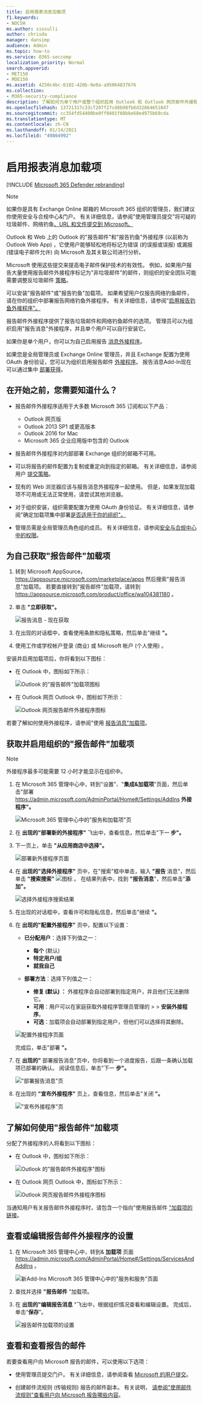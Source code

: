 ```yaml
---
title: 启用报表消息加载项
f1.keywords:
- NOCSH
ms.author: siosulli
author: chrisda
manager: dansimp
audience: Admin
ms.topic: how-to
ms.service: O365-seccomp
localization_priority: Normal
search.appverid:
- MET150
- MOE150
ms.assetid: 4250c4bc-6102-420b-9e0a-a95064837676
ms.collection:
- M365-security-compliance
description: 了解如何为单个用户或整个组织启用 Outlook 和 Outlook 网页邮件外接程序。
ms.openlocfilehash: 13721317c33cf207f27cd8b98fb6d32864651847
ms.sourcegitcommit: cc354fd54400be0ff0401f60bbe68ed975b69cda
ms.translationtype: MT
ms.contentlocale: zh-CN
ms.lasthandoff: 01/14/2021
ms.locfileid: "49864992"
---
```

# <a name="enable-the-report-message-add-in"></a>启用报表消息加载项

[!INCLUDE [Microsoft 365 Defender rebranding](../includes/microsoft-defender-for-office.md)]


> [!NOTE]
> 如果你是具有 Exchange Online 邮箱的 Microsoft 365 组织的管理员，我们建议你使用安全与合规中心&门户。 有关详细信息，请参阅"使用管理员提交"将可疑的垃圾邮件、网络钓鱼[、URL 和文件提交到 Microsoft。](admin-submission.md)

Outlook 和 Web 上的 Outlook 的"报告邮件"和"报告钓鱼"外接程序 (以前称为 Outlook Web App) ，它使用户能够轻松地将标记为错误 (的误报或误报) 或漏报 (错误电子邮件允许) 向 Microsoft 及其关联公司进行分析。

Microsoft 使用这些提交来提高电子邮件保护技术的有效性。 例如，如果用户报告大量使用报告邮件外接程序标记为"非垃圾邮件"的邮件，则组织的安全团队可能需要调整反垃圾邮件 [策略](configure-your-spam-filter-policies.md)。

可以安装"报告邮件"或"报告钓鱼"加载项。 如果希望用户仅报告网络钓鱼邮件，请在你的组织中部署报告网络钓鱼外接程序。 有关详细信息，请参阅"[启用报告钓鱼外接程序"。](enable-the-report-phish-add-in.md)

报告邮件外接程序提供了报告垃圾邮件和网络钓鱼邮件的选项。 管理员可以为组织启用"报告消息"外接程序，并且单个用户可以自行安装它。

如果你是单个用户，你可以为自己启用报告 [消息外接程序](#get-the-report-message-add-in-for-yourself)。

如果您是全局管理员或 Exchange Online 管理员，并且 Exchange 配置为使用 OAuth 身份验证，您可以为组织启用报告邮件 [外接程序](#get-and-enable-the-report-message-add-in-for-your-organization)。 报告消息Add-In现在可以通过集中 [部署获得](https://docs.microsoft.com/microsoft-365/admin/manage/centralized-deployment-of-add-ins)。

## <a name="what-do-you-need-to-know-before-you-begin"></a>在开始之前，您需要知道什么？

- 报告邮件外接程序适用于大多数 Microsoft 365 订阅和以下产品：

  - Outlook 网页版
  - Outlook 2013 SP1 或更高版本
  - Outlook 2016 for Mac
  - Microsoft 365 企业应用版中包含的 Outlook

- 报告邮件外接程序对内部部署 Exchange 组织的邮箱不可用。

- 可以将报告的邮件配置为复制或重定向到指定的邮箱。 有关详细信息，请参阅用户 [提交策略](user-submission.md)。

- 现有的 Web 浏览器应该与报告消息外接程序一起使用。 但是，如果发现加载项不可用或无法正常使用，请尝试其他浏览器。

- 对于组织安装，组织需要配置为使用 OAuth 身份验证。 有关详细信息，请参阅"确定加载项集中部署[是否适用于你的组织"。](../../admin/manage/centralized-deployment-of-add-ins.md)

- 管理员需是全局管理员角色组的成员。 有关详细信息，请参阅[安全与合规中心中的权限](permissions-in-the-security-and-compliance-center.md)。

## <a name="get-the-report-message-add-in-for-yourself"></a>为自己获取"报告邮件"加载项

1. 转到 Microsoft AppSource， <https://appsource.microsoft.com/marketplace/apps> 然后搜索"报告消息"加载项。 若要直接转到"报告邮件"加载项，请转到 <https://appsource.microsoft.com/product/office/wa104381180> 。

2. 单击 **"立即获取"。**

   ![报告消息 - 现在获取](../../media/ReportMessageGETITNOW.png)

3. 在出现的对话框中，查看使用条款和隐私策略，然后单击"继续 **"。**

4. 使用工作或学校帐户登录 (商业) 或 Microsoft 帐户 (个人使用) 。

安装并启用加载项后，你将看到以下图标：

- 在 Outlook 中，图标如下所示：

  ![Outlook 的"报告邮件"加载项图标](../../media/OutlookReportMessageIcon.png)

- 在 Outlook 网页 Outlook 中，图标如下所示：

  ![Outlook 网页报告邮件外接程序图标](../../media/d9326d0b-1769-4bc2-ae58-51f0ebc69a17.png)

若要了解如何使用外接程序，请参阅"使用 [报告消息"加载项](https://support.microsoft.com/office/b5caa9f1-cdf3-4443-af8c-ff724ea719d2)。

## <a name="get-and-enable-the-report-message-add-in-for-your-organization"></a>获取并启用组织的"报告邮件"加载项

> [!NOTE]
> 外接程序最多可能需要 12 小时才能显示在组织中。

1. 在 Microsoft 365 管理中心中，转到"设置"、"**集成&加载项**"页面，然后单击"部署 <https://admin.microsoft.com/AdminPortal/Home#/Settings/AddIns> **外接程序"。**

   ![Microsoft 365 管理中心中的"服务和加载项"页](../../media/ServicesAddInsPageNewM365AdminCenter.png)

2. 在 **出现的"部署新的外接程序"** 飞出中，查看信息，然后单击"下一 **步"。**

3. 下一页上，单击 **"从应用商店中选择"。**

   ![部署新外接程序页面](../../media/NewAddInScreen2.png)

4. 在 **出现的"选择外接程序"** 页中，在"搜索"框中单击，输入 **"报告** 消息"，然后单击 **"搜索搜索"** ![ 图标 ](../../media/search-icon.png) 。 在结果列表中，找到 **"报告消息**"，然后单击"**添加"。**

   ![选择外接程序搜索结果](../../media/NewAddInScreen3.png)

5. 在出现的对话框中，查看许可和隐私信息，然后单击"继续 **"。**

6. 在 **出现的"配置外接程序"** 页中，配置以下设置：

   - **已分配用户**：选择下列值之一：

     - **每个** (默认) 
     - **特定用户/组**
     - **就我自己**

   - **部署方法**：选择下列值之一：

     - **修复 (默认) ：** 外接程序会自动部署到指定用户，并且他们无法删除它。
     - **可用**：用户可以在家庭获取外接程序管理员管理的 \>  \> **安装外接程序**。
     - **可选**：加载项会自动部署到指定用户，但他们可以选择将其删除。

   ![配置外接程序页面](../../media/configure-add-in.png)

   完成后，单击"部署 **"。**

7. 在 **出现的"** 部署报告消息"页中，你将看到一个进度报告，后跟一条确认加载项已部署的确认。 阅读信息后，单击"下一 **步"。**

   !["部署报告消息"页](../../media/deploy-report-message-page.png)

8. 在出现的 **"宣布外接程序"** 页上，查看信息，然后单击"关闭 **"。**

   !["宣布外接程序"页](../../media/announce-add-in-page.png)

## <a name="learn-how-to-use-the-report-message-add-in"></a>了解如何使用"报告邮件"加载项

分配了外接程序的人将看到以下图标：

- 在 Outlook 中，图标如下所示：

  ![Outlook 的"报告邮件外接程序"图标](../../media/OutlookReportMessageIcon.png)

- 在 Outlook 网页 Outlook 中，图标如下所示：

  ![Outlook 网页报告邮件外接程序图标](../../media/d9326d0b-1769-4bc2-ae58-51f0ebc69a17.png)

当通知用户有关报告邮件外接程序时，请包含一个指向"使用报告邮件 ["加载项的链接](https://support.microsoft.com/office/b5caa9f1-cdf3-4443-af8c-ff724ea719d2)。

## <a name="review-or-edit-settings-for-the-report-message-add-in"></a>查看或编辑报告邮件外接程序的设置

1. 在 Microsoft 365 管理中心中，转到& **加载项** 页面 <https://admin.microsoft.com/AdminPortal/Home#/Settings/ServicesAndAddIns> 。

   ![新Add-Ins Microsoft 365 管理中心中的"服务和服务"页面](../../media/ServicesAddInsPageNewM365AdminCenter.png)

2. 查找并选择 **"报告邮件** "加载项。

3. 在 **出现的"编辑报告消息** "飞出中，根据组织情况查看和编辑设置。 完成后，单击“**保存**”。

   ![报告邮件加载项的设置](../../media/EditReportMessageAddIn.png)

## <a name="view-and-review-reported-messages"></a>查看和查看报告的邮件

若要查看用户向 Microsoft 报告的邮件，可以使用以下选项：

- 使用管理员提交门户。 有关详细信息，请参阅查看 [Microsoft 的用户提交](admin-submission.md#view-user-submissions-to-microsoft)。

- 创建邮件流规则 (传输规则) 报告的邮件副本。 有关说明， [请参阅"使用邮件流规则"查看用户向 Microsoft 报告哪些内容](use-mail-flow-rules-to-see-what-your-users-are-reporting-to-microsoft.md)。
